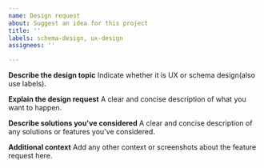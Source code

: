 ```yaml
---
name: Design request
about: Suggest an idea for this project
title: ''
labels: schema-design, ux-design
assignees: ''

---
```


**Describe the design topic**
Indicate whether it is UX or schema design(also use labels).

**Explain the design request**
A clear and concise description of what you want to happen.

**Describe solutions you've considered**
A clear and concise description of any solutions or features you've considered.

**Additional context**
Add any other context or screenshots about the feature request here.
